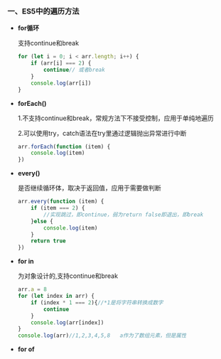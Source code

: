 ### 一、ES5中的遍历方法

* **for循环**

  支持continue和break

  ```` javascript
  for (let i = 0; i < arr.length; i++) {
      if (arr[i] === 2) {
          continue// 或者break
      }
      console.log(arr[i])
  }
  ````

* **forEach()**

  1.不支持continue和break，常规方法下不接受控制，应用于单纯地遍历

  2.可以使用try，catch语法在try里通过逻辑抛出异常进行中断

  ```` javascript
  arr.forEach(function (item) {
      console.log(item)
  }) 
  ````

* **every()**

  是否继续循环体，取决于返回值，应用于需要做判断

  ``` javascript
  arr.every(function (item) {
      if (item === 2) {
          //实现跳过，即continue，弱为return false即退出，即break
      }else {
          console.log(item)
      }
      return true
  })
  ```

* **for in**

  为对象设计的,支持continue和break

  ```` javascript
  arr.a = 8
  for (let index in arr) {
      if (index * 1 === 2){//*1是将字符串转换成数字
          continue
      }
      console.log(arr[index])
  }
  console.log(arr)//1,2,3,4,5,8   a作为了数组元素，但是属性
  ````

* **for of**